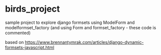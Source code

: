 # birds_project
sample project to explore django formsets using ModelForm and modelformset_factory
(and using Form and formset_factory - these code is commented)



based on 
https://www.brennantymrak.com/articles/django-dynamic-formsets-javascript.html
